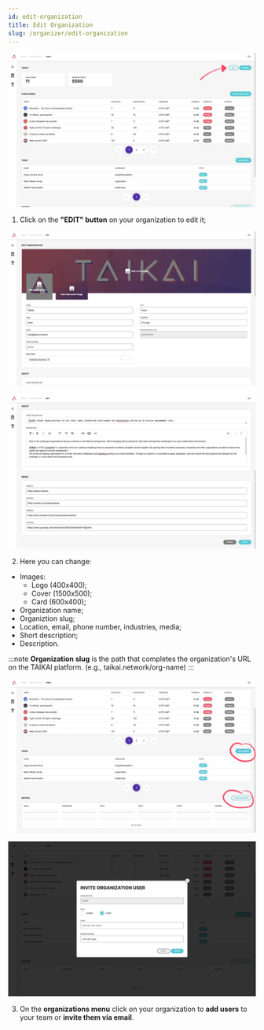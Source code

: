 ```yaml
---
id: edit-organization
title: Edit Organization
slug: /organizer/edit-organization
---
```


![img](../../static/img/organizer/edit-organization-01.jpg)

1. Click on the **"EDIT" button** on your organization to edit it;

![img](../../static/img/organizer/edit-organization-02.jpg)

![img](../../static/img/organizer/edit-organization-03.jpg)

2. Here you can change:
- Images:
  - Logo (400x400);
  - Cover (1500x500);
  - Card (600x400);
- Organization name;
- Organiztion slug;
- Location, email, phone number, industries, media;
- Short description;
- Description.

:::note
**Organization slug** is the path that completes the organization's URL on the TAIKAI platform. (e.g., taikai.network/org-name)
:::

![img](../../static/img/organizer/edit-organization-04.jpg)

![img](../../static/img/organizer/edit-organization-05.jpg)

3. On the **organizations menu** click on your organization to **add users** to your team or **invite them via email**.
